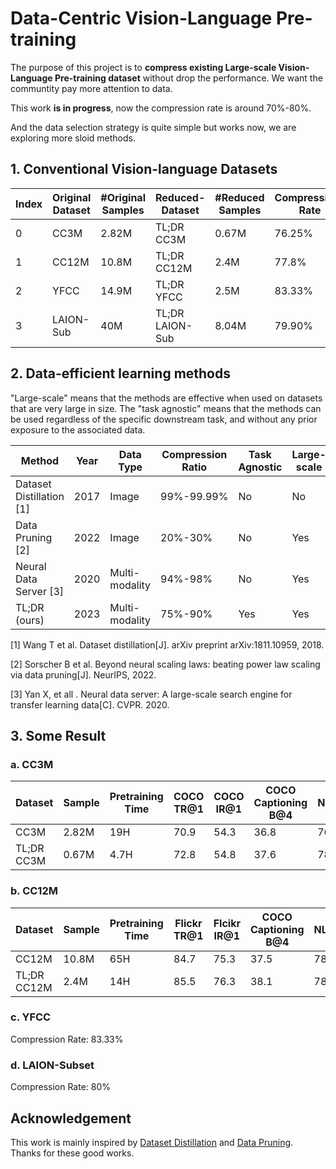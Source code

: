 # Data-Centric Vision-Language Pre-training

The purpose of this project is to **compress existing Large-scale Vision-Language Pre-training dataset** without drop the performance.
We want the communtity pay more attention to data.

This work **is in progress**, now the compression rate is around 70%-80%.

And the data selection strategy is quite simple but works now, we are exploring more sloid methods.


## 1. Conventional Vision-language Datasets

|Index|Original Dataset| #Original Samples|Reduced-Dataset|#Reduced Samples| Compressison Rate|
|--|--|--|--|--|--|
|0|CC3M|2.82M|TL;DR CC3M|0.67M|76.25%|
|1|CC12M|10.8M|TL;DR CC12M|2.4M|77.8%|
|2|YFCC|14.9M|TL;DR YFCC|2.5M|83.33%|
|3|LAION-Sub|40M|TL;DR LAION-Sub|8.04M|79.90%|


## 2. Data-efficient learning methods

"Large-scale" means that the methods are effective when used on datasets that are very large in size. 
The "task agnostic" means that the methods can be used regardless of the specific downstream task, and without any prior exposure to the associated data.

| Method                   | Year | Data Type     | Compression Ratio | Task Agnostic | Large-scale | Supervision       | Generation/Selection |
|--------------------------|------|---------------|-------------------|---------------|-------------|-------------------|----------------------|
| Dataset Distillation [1] | 2017 | Image         | 99%-99.99%        | No            | No          | Class Label       | Generation           |
| Data Pruning [2]         | 2022 | Image         | 20%-30%           | No            | Yes         | Class Label       | Selection            |
| Neural Data Server [3]   | 2020 | Multi-modality | 94%-98%          | No            | Yes         | Image-text Pairs  | Selection            |
| TL;DR (ours)         | 2023   | Multi-modality | 75%-90%          | Yes           | Yes         | Image-text Pairs  | Generation+Selection |

[1] Wang T et al. Dataset distillation[J]. arXiv preprint arXiv:1811.10959, 2018. 

[2] Sorscher B et al. Beyond neural scaling laws: beating power law scaling via data pruning[J]. NeurIPS, 2022.

[3] Yan X, et all . Neural data server: A large-scale search engine for transfer learning data[C]. CVPR. 2020.



## 3. Some Result

### a. CC3M

|Dataset|Sample|Pretraining Time|COCO TR@1|COCO IR@1|COCO Captioning B@4|NLVR2|
|--|--|--|--|--|--|--|
|CC3M|2.82M|19H|70.9|54.3|36.8|76.2|
|TL;DR CC3M|0.67M|4.7H|72.8|54.8|37.6|78.0|

### b. CC12M

|Dataset|Sample|Pretraining Time|Flickr TR@1|Flcikr IR@1|COCO Captioning B@4|NLVR2|
|--|--|--|--|--|--|--|
|CC12M|10.8M|65H|84.7|75.3|37.5|78.9|
|TL;DR CC12M|2.4M|14H|85.5|76.3|38.1|78.5|


### c. YFCC
Compression Rate: 83.33%


### d. LAION-Subset
Compression Rate: 80%

## Acknowledgement

This work is mainly inspired by [Dataset Distillation](https://arxiv.org/abs/1811.10959) and [Data Pruning](https://arxiv.org/abs/2206.14486).
Thanks for these good works.

<!-- ## Citation -->